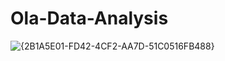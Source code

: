 # Ola-Data-Analysis

![{2B1A5E01-FD42-4CF2-AA7D-51C0516FB488}](https://github.com/user-attachments/assets/86791bb5-8985-4aa0-9f31-c1595e18af8f)
